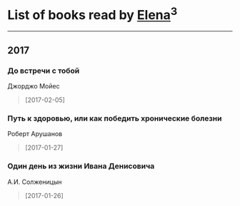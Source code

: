 # List of books read by [Elena](http://knigopis.com/elena)<sup>3</sup>
---

## 2017

### До встречи с тобой
Джорджо Мойес
> [2017-02-05] 


### Путь к здоровью, или как победить хронические болезни
Роберт Арушанов
> [2017-01-27] 


### Один день из жизни Ивана Денисовича
А.И. Солженицын
> [2017-01-26] 



